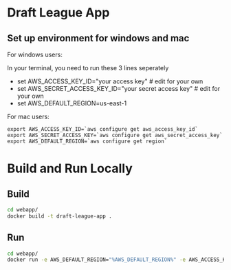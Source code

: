 # Draft League App

## Set up environment for windows and mac

For windows users:

In your terminal, you need to run these 3 lines seperately
 - set AWS_ACCESS_KEY_ID="your access key" # edit for your own
 - set AWS_SECRET_ACCESS_KEY_ID="your secret access key" # edit for your own
 - set AWS_DEFAULT_REGION=us-east-1


For mac users:

 ```
export AWS_ACCESS_KEY_ID=`aws configure get aws_access_key_id`
export AWS_SECRET_ACCESS_KEY=`aws configure get aws_secret_access_key`
export AWS_DEFAULT_REGION=`aws configure get region`
 ```

# Build and Run Locally

## Build

```bash
cd webapp/
docker build -t draft-league-app .
```

## Run

```bash
cd webapp/
docker run -e AWS_DEFAULT_REGION="%AWS_DEFAULT_REGION%" -e AWS_ACCESS_KEY_ID="%AWS_ACCESS_KEY_ID%" -e AWS_SECRET_ACCESS_KEY="%AWS_SECRET_ACCESS_KEY%" -p 3838:3838 draft-league-app 

```

